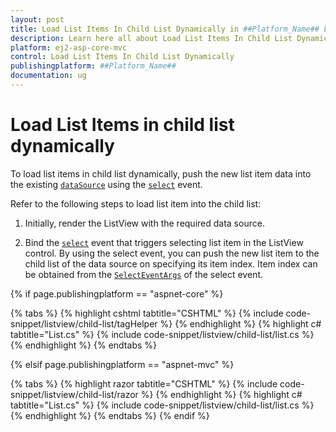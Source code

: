 ```yaml
---
layout: post
title: Load List Items In Child List Dynamically in ##Platform_Name## ListView Control | Syncfusion
description: Learn here all about Load List Items In Child List Dynamically in Syncfusion ##Platform_Name## ListView control of syncfusion and more.
platform: ej2-asp-core-mvc
control: Load List Items In Child List Dynamically
publishingplatform: ##Platform_Name##
documentation: ug
---
```


# Load List Items in child list dynamically

To load list items in child list dynamically, push the new list item data into the existing [`dataSource`](https://ej2.syncfusion.com/documentation/api/list-view/#datasource) using the [`select`](https://ej2.syncfusion.com/documentation/api/list-view/#select) event.

Refer to the following steps to load list item into the child list:

1. Initially, render the ListView with the required data source.

2. Bind the [`select`](https://ej2.syncfusion.com/documentation/api/list-view/#select) event that triggers selecting list item in the ListView control. By using the select event, you can push the new list item to the child list of the data source on specifying its item index. Item index can be obtained from the [`SelectEventArgs`](https://ej2.syncfusion.com/documentation/api/list-view/selectEventArgs/) of the select event.

{% if page.publishingplatform == "aspnet-core" %}

{% tabs %}
{% highlight cshtml tabtitle="CSHTML" %}
{% include code-snippet/listview/child-list/tagHelper %}
{% endhighlight %}
{% highlight c# tabtitle="List.cs" %}
{% include code-snippet/listview/child-list/list.cs %}
{% endhighlight %}
{% endtabs %}

{% elsif page.publishingplatform == "aspnet-mvc" %}

{% tabs %}
{% highlight razor tabtitle="CSHTML" %}
{% include code-snippet/listview/child-list/razor %}
{% endhighlight %}
{% highlight c# tabtitle="List.cs" %}
{% include code-snippet/listview/child-list/list.cs %}
{% endhighlight %}
{% endtabs %}
{% endif %}

